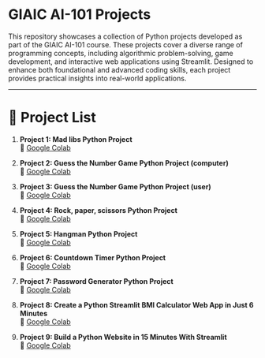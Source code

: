 # GIAIC AI-101 Projects

This repository showcases a collection of Python projects developed as part of the GIAIC AI-101 course. These projects cover a diverse range of programming concepts, including algorithmic problem-solving, game development, and interactive web applications using Streamlit. Designed to enhance both foundational and advanced coding skills, each project provides practical insights into real-world applications.

----------------------------------------------------------------------------------------------------------------------------------------------------------------------
# 📜 Project List

1. **Project 1: Mad libs Python Project**  
🔗 [Google Colab](https://colab.research.google.com/drive/1TGFn8fLOjbEJrizNPZdvV-jaMs_XFgAO#scrollTo=wdRLQnSO5hs_)  

2. **Project 2: Guess the Number Game Python Project (computer)**  
🔗 [Google Colab](https://colab.research.google.com/drive/1nwbLWn7UyQO-f7-CTUXy12uEgi3kcSuZ#scrollTo=LlGX7JdnSQxg&line=1&uniqifier=1)  

3. **Project 3: Guess the Number Game Python Project (user)**  
🔗 [Google Colab](https://colab.research.google.com/drive/1QKgiBK9ddHY8prZ1TIWIbs0pNZROhlA0#scrollTo=xaQmbFXVarCP&line=1&uniqifier=1)  

4. **Project 4: Rock, paper, scissors Python Project**  
🔗 [Google Colab](https://colab.research.google.com/drive/1Ow7_l9roYtg7eUOhqErzPyiZisStKQQQ#scrollTo=MW2tHwBnTJd1)

5. **Project 5: Hangman Python Project**  
🔗 [Google Colab](https://colab.research.google.com/drive/1M1ECH87NkvFUr14RdCs12ExMletZLSL6#scrollTo=9xkwhrlp10Pl&line=2&uniqifier=1)

6. **Project 6: Countdown Timer Python Project**  
🔗 [Google Colab](https://colab.research.google.com/drive/1gAFmylq0p8zPXs8B5eoSzAMil0fTZAXz#scrollTo=bUB6v-72O5It&line=3&uniqifier=1)

7. **Project 7: Password Generator Python Project**  
🔗 [Google Colab](https://colab.research.google.com/drive/1DDfunwMj03dWFQixii5isbdMQ-DkC4by#scrollTo=osRU8s8zVGpS&line=3&uniqifier=1)  

8. **Project 8: Create a Python Streamlit BMI Calculator Web App in Just 6 Minutes**  
🔗 [Google Colab](https://colab.research.google.com/drive/1f9VN0o4r9LaNeeAXXWvWRVj-L3DlY-QU#scrollTo=Lef8ztousYNY&line=4&uniqifier=1)

9. **Project 9: Build a Python Website in 15 Minutes With Streamlit**  
🔗 [Google Colab](https://colab.research.google.com/drive/1-b__mE00ZQCnnJjZ2gl8lAd0EGBcjzzW#scrollTo=bgvi48E4tRhn&line=4&uniqifier=1)






